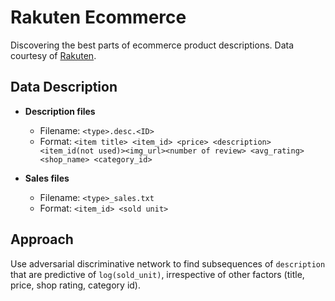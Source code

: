 # Rakuten Ecommerce
Discovering the best parts of ecommerce product descriptions. Data courtesy of [Rakuten](http://global.rakuten.com/en/). 


## Data Description

* **Description files**
  * Filename: `<type>.desc.<ID>`
  * Format: `<item title> <item_id> <price> <description> <item_id(not used)><img_url><number of review> <avg_rating> <shop_name> <category_id>`

* **Sales files**
   * Filename: `<type>_sales.txt`
   * Format: `<item_id> <sold unit>`
   
## Approach

Use adversarial discriminative network to find subsequences of `description` that are predictive of `log(sold_unit)`, irrespective of other factors (title, price, shop rating, category id).
